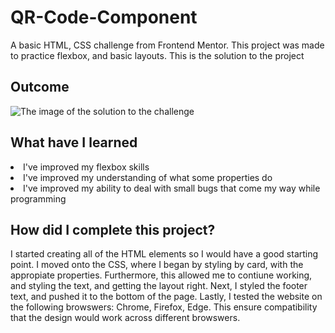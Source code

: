 # QR-Code-Component
A basic HTML, CSS challenge from Frontend Mentor. This project was made to practice flexbox, and basic layouts.
This is the solution to the project

<h2> Outcome </h2>

<img src="https://i.imgur.com/cQsoZhL.png" alt="The image of the solution to the challenge">

<h2> What have I learned </h2>

<li> I've improved my flexbox skills </li>
<li> I've improved my understanding of what some properties do </li>
<li> I've improved my ability to deal with small bugs that come my way while programming </li>

<h2> How did I complete this project? </h2>

<p> I started creating all of the HTML elements so I would have a good starting point. I moved onto the CSS, where I began by styling by card, with the appropiate properties. Furthermore, this allowed me to contiune working, and styling the text, and getting the layout right. Next, I styled the footer text, and pushed it to the bottom of the page. Lastly, I tested the website on the following browswers: Chrome, Firefox, Edge. This ensure compatibility that the design would work across different browswers. </p>
